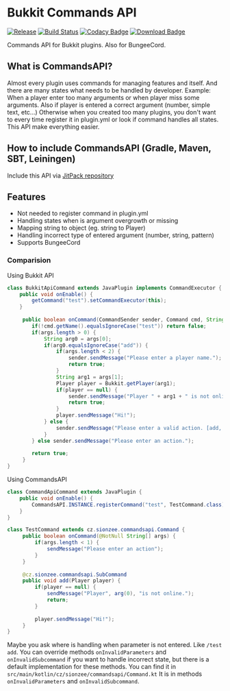 # Bukkit Commands API
[![Release](https://jitpack.io/v/sionzeecz/bukkit-commands-api.svg)](https://jitpack.io/#sionzeecz/bukkit-commands-api)
[![Build Status](https://travis-ci.org/sionzeecz/bukkit-commands-api.svg?branch=master)](https://travis-ci.org/sionzeecz/bukkit-commands-api)
[![Codacy Badge](https://api.codacy.com/project/badge/Grade/f3b13a74e9a64e46997bde6eb589f3cf)](https://www.codacy.com/app/sionzeecz/bukkit-commands-api?utm_source=github.com&amp;utm_medium=referral&amp;utm_content=sionzeecz/bukkit-commands-api&amp;utm_campaign=Badge_Grade)
[![Download Badge](https://jitpack.io/v/sionzeecz/bukkit-commands-api/total.svg)](https://jitpack.io/#sionzeecz/bukkit-commands-api)

Commands API for Bukkit plugins. Also for BungeeCord.
## What is CommandsAPI?
Almost every plugin uses commands for managing features and itself. And there are many states what needs to be handled by developer.
Example: When a player enter too many arguments or when player miss some arguments.
Also if player is entered a correct argument (number, simple text, etc...)
Otherwise when you created too many plugins, you don't want to every time register it in plugin.yml or look if command handles all states.
This API make everything easier.

## How to include CommandsAPI (Gradle, Maven, SBT, Leiningen)
Include this API via [JitPack repository](https://jitpack.io/#sionzeecz/bukkit-commands-api)


## Features
* Not needed to register command in plugin.yml
* Handling states when is argument overgrowth or missing
* Mapping string to object (eg. string to Player)
* Handling incorrect type of entered argument (number, string, pattern)
* Supports BungeeCord

### Comparision
Using Bukkit API
```java
class BukkitApiCommand extends JavaPlugin implements CommandExecutor {
    public void onEnable() {
        getCommand("test").setCommandExecutor(this);
    }
     
     public boolean onCommand(CommandSender sender, Command cmd, String commandLabel, String[] args) {
        if(!cmd.getName().equalsIgnoreCase("test")) return false;
        if(args.length > 0) {
            String arg0 = args[0];
            if(arg0.equalsIgnoreCase("add")) {
                if(args.length < 2) {
                    sender.sendMessage("Please enter a player name.");
                    return true;
                }
                String arg1 = args[1];
                Player player = Bukkit.getPlayer(arg1);
                if(player == null) {
                    sender.sendMessage("Player " + arg1 + " is not online");
                    return true;
                }
                player.sendMessage("Hi!");
            } else {
                sender.sendMessage("Please enter a valid action. [add, del, edit]");
            }
        } else sender.sendMessage("Please enter an action.");
      
        return true; 
     }   
}
```
Using CommandsAPI
```java
class CommandApiCommand extends JavaPlugin {
    public void onEnable() {
        CommandsAPI.INSTANCE.registerCommand("test", TestCommand.class);
    }
}

class TestCommand extends cz.sionzee.commandsapi.Command {
     public boolean onCommand(@NotNull String[] args) {
         if(args.length < 1) {
             sendMessage("Please enter an action");
         }
     }
     
     @cz.sionzee.commandsapi.SubCommand
     public void add(Player player) {
         if(player == null) {
             sendMessage("Player", arg(0), "is not online.");
             return;
         }
         
         player.sendMessage("Hi!");
     }
}
```

Maybe you ask where is handling when parameter <player> is not entered. Like `/test add`.
You can override methods `onInvalidParameters` and `onInvalidSubcommand` if you want to handle incorrect state, but there is a default implementation for these methods.
You can find it in ``src/main/kotlin/cz/sionzee/commandsapi/Command.kt`` It is in methods `onInvalidParameters` and `onInvalidSubcommand`. 